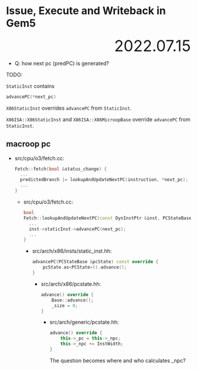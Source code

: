 # Issue, Execute and Writeback in Gem5

<div style="text-align:right; font-size:3em;">2022.07.15</div>

* Q: how next pc (predPC) is generated?

TODO:

`StaticInst` contains

```cpp
advancePC(*next_pc)
```

`X86StaticInst` overrides `advancePC` from `StaticInst`.

`X86ISA::X86StaticInst` and `X86ISA::X86MicroopBase` override `advancePC` from `StaticInst`.

## macroop pc

* src/cpu/o3/fetch.cc:

  ```cpp
  Fetch::fetch(bool &status_change) {
    ...
    predictedBranch |= lookupAndUpdateNextPC(instruction, *next_pc);
    ...
  }
  ```

  * src/cpu/o3/fetch.cc:

    ```cpp
    bool
    Fetch::lookupAndUpdateNextPC(const DynInstPtr &inst, PCStateBase &next_pc) {
      ...
      inst->staticInst->advancePC(next_pc);
      ...
    }
    ```

    * src/arch/x86/insts/static_inst.hh:

      ```cpp
      advancePC(PCStateBase &pcState) const override {
          pcState.as<PCState>().advance();
      }
      ```

      * src/arch/x86/pcstate.hh:

        ```cpp
        advance() override {
            Base::advance();
            _size = 0;
        }
        ```

        * src/arch/generic/pcstate.hh:

          ```cpp
          advance() override {
              this->_pc = this->_npc;
              this->_npc += InstWidth;
          }
          ```

          The question becomes where and who calculates _npc?
